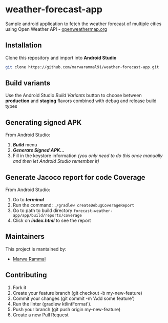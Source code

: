 # weather-forecast-app
Sample android application to fetch the weather forecast of multiple cities using Open Weather API - [openweathermap.org](https://openweathermap.org/)

## Installation
Clone this repository and import into **Android Studio**
```bash
git clone https://github.com/marwarammal91/weather-forecast-app.git
```

## Build variants
Use the Android Studio *Build Variants* button to choose between **production** and **staging** flavors combined with debug and release build types


## Generating signed APK
From Android Studio:
1. ***Build*** menu
2. ***Generate Signed APK...***
3. Fill in the keystore information *(you only need to do this once manually and then let Android Studio remember it)*


## Generate Jacoco report for code Coverage
From Android Studio:
1. Go to ***terminal*** 
2. Run the command: `./gradlew createDebugCoverageReport`
3. Go to path to build directory `forecast-weather-app/app/build/reports/coverage`
4. Click on ***index.html*** to see the report


## Maintainers
This project is mantained by:
* [Marwa Rammal](http://github.com/marwarammal91)


## Contributing

1. Fork it
2. Create your feature branch (git checkout -b my-new-feature)
3. Commit your changes (git commit -m 'Add some feature')
4. Run the linter (gradlew ktlintFormat').
5. Push your branch (git push origin my-new-feature)    
6. Create a new Pull Request